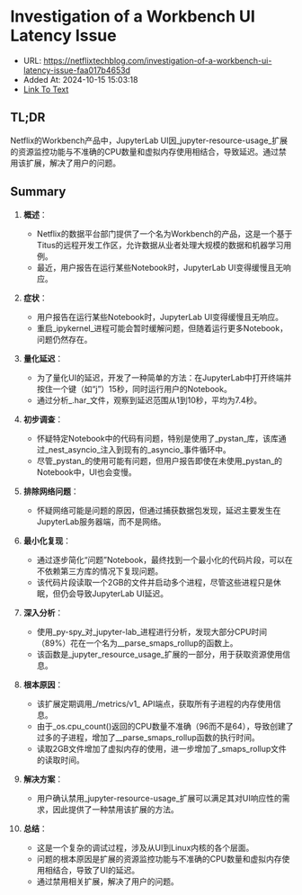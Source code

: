 # Investigation of a Workbench UI Latency Issue
- URL: https://netflixtechblog.com/investigation-of-a-workbench-ui-latency-issue-faa017b4653d
- Added At: 2024-10-15 15:03:18
- [Link To Text](2024-10-15-investigation-of-a-workbench-ui-latency-issue_raw.md)

## TL;DR
Netflix的Workbench产品中，JupyterLab UI因_jupyter-resource-usage_扩展的资源监控功能与不准确的CPU数量和虚拟内存使用相结合，导致延迟。通过禁用该扩展，解决了用户的问题。

## Summary
1. **概述**：
   - Netflix的数据平台部门提供了一个名为Workbench的产品，这是一个基于Titus的远程开发工作区，允许数据从业者处理大规模的数据和机器学习用例。
   - 最近，用户报告在运行某些Notebook时，JupyterLab UI变得缓慢且无响应。

2. **症状**：
   - 用户报告在运行某些Notebook时，JupyterLab UI变得缓慢且无响应。
   - 重启_ipykernel_进程可能会暂时缓解问题，但随着运行更多Notebook，问题仍然存在。

3. **量化延迟**：
   - 为了量化UI的延迟，开发了一种简单的方法：在JupyterLab中打开终端并按住一个键（如“j”）15秒，同时运行用户的Notebook。
   - 通过分析_.har_文件，观察到延迟范围从1到10秒，平均为7.4秒。

4. **初步调查**：
   - 怀疑特定Notebook中的代码有问题，特别是使用了_pystan_库，该库通过_nest_asyncio_注入到现有的_asyncio_事件循环中。
   - 尽管_pystan_的使用可能有问题，但用户报告即使在未使用_pystan_的Notebook中，UI也会变慢。

5. **排除网络问题**：
   - 怀疑网络可能是问题的原因，但通过捕获数据包发现，延迟主要发生在JupyterLab服务器端，而不是网络。

6. **最小化复现**：
   - 通过逐步简化“问题”Notebook，最终找到一个最小化的代码片段，可以在不依赖第三方库的情况下复现问题。
   - 该代码片段读取一个2GB的文件并启动多个进程，尽管这些进程只是休眠，但仍会导致JupyterLab UI延迟。

7. **深入分析**：
   - 使用_py-spy_对_jupyter-lab_进程进行分析，发现大部分CPU时间（89%）花在一个名为__parse_smaps_rollup的函数上。
   - 该函数是_jupyter_resource_usage_扩展的一部分，用于获取资源使用信息。

8. **根本原因**：
   - 该扩展定期调用_/metrics/v1_ API端点，获取所有子进程的内存使用信息。
   - 由于_os.cpu_count()返回的CPU数量不准确（96而不是64），导致创建了过多的子进程，增加了__parse_smaps_rollup函数的执行时间。
   - 读取2GB文件增加了虚拟内存的使用，进一步增加了_smaps_rollup文件的读取时间。

9. **解决方案**：
   - 用户确认禁用_jupyter-resource-usage_扩展可以满足其对UI响应性的需求，因此提供了一种禁用该扩展的方法。

10. **总结**：
    - 这是一个复杂的调试过程，涉及从UI到Linux内核的各个层面。
    - 问题的根本原因是扩展的资源监控功能与不准确的CPU数量和虚拟内存使用相结合，导致了UI的延迟。
    - 通过禁用相关扩展，解决了用户的问题。
